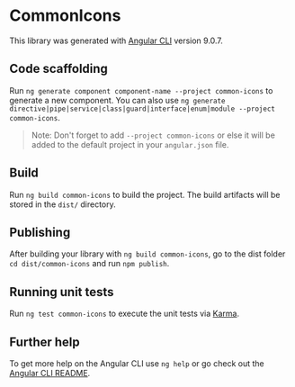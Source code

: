 # CommonIcons

This library was generated with [Angular CLI](https://github.com/angular/angular-cli) version 9.0.7.

## Code scaffolding

Run `ng generate component component-name --project common-icons` to generate a new component. You can also use `ng generate directive|pipe|service|class|guard|interface|enum|module --project common-icons`.
> Note: Don't forget to add `--project common-icons` or else it will be added to the default project in your `angular.json` file. 

## Build

Run `ng build common-icons` to build the project. The build artifacts will be stored in the `dist/` directory.

## Publishing

After building your library with `ng build common-icons`, go to the dist folder `cd dist/common-icons` and run `npm publish`.

## Running unit tests

Run `ng test common-icons` to execute the unit tests via [Karma](https://karma-runner.github.io).

## Further help

To get more help on the Angular CLI use `ng help` or go check out the [Angular CLI README](https://github.com/angular/angular-cli/blob/master/README.md).
